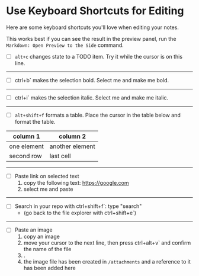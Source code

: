 # Use Keyboard Shortcuts for Editing

Here are some keyboard shortcuts you'll love when editing your notes.

This works best if you can see the result in the preview panel, run the `Markdown: Open Preview to the Side` command.

- [ ] `alt+c` changes state to a TODO item. Try it while the cursor is on this line.

---

- [ ] ctrl+b` makes the selection bold. Select me and make me bold.

---

- [ ] ctrl+i` makes the selection italic. Select me and make me italic.

---

- [ ] `alt+shift+f` formats a table. Place the cursor in the table below and format the table.

| column 1 | column 2|
|-|-|
| one element | another element|
| second row| last cell|

---

- [ ] Paste link on selected text
  1. copy the following text: https://google.com
  2. select me and paste

---

- [ ] Search in your repo with ctrl+shift+f`: type "search"
  - (go back to the file explorer with ctrl+shift+e`)

---

- [ ] Paste an image
  1. copy an image
  2. move your cursor to the next line, then press ctrl+alt+v` and confirm the name of the file
  3. .
  4. the image file has been created in `/attachments` and a reference to it has been added here
